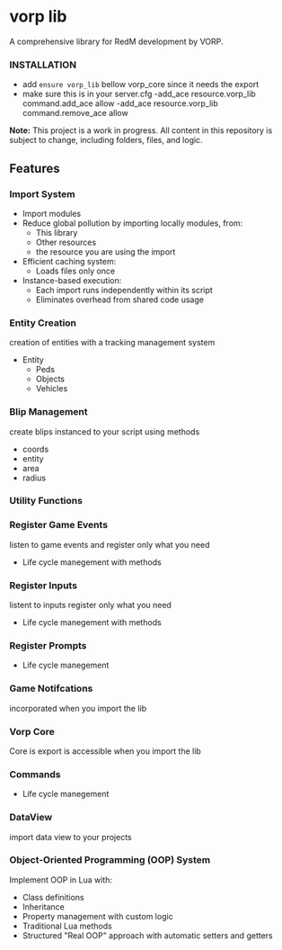 # vorp lib

A comprehensive library for RedM development by VORP.

### INSTALLATION

- add `ensure vorp_lib` bellow vorp_core since it needs the export
- make sure this is in your server.cfg
  -add_ace resource.vorp_lib command.add_ace allow
  -add_ace resource.vorp_lib command.remove_ace allow

**Note:** This project is a work in progress. All content in this repository is subject to change, including folders, files, and logic.

## Features

### Import System

- Import modules 
- Reduce global pollution by importing locally modules, from:
  - This library
  - Other resources
  - the resource you are using the import
- Efficient caching system:
  - Loads files only once
- Instance-based execution:
  - Each import runs independently within its script
  - Eliminates overhead from shared code usage

### Entity Creation
 creation of entities with a tracking management system

- Entity 
  - Peds
  - Objects
  - Vehicles

### Blip Management

create blips instanced to your script using methods
- coords
- entity
- area
- radius

### Utility Functions

### Register Game Events
listen to game events and register only what you need
- Life cycle manegement with methods

### Register Inputs
listent to inputs register only what you need

- Life cycle manegement with methods

### Register Prompts
- Life cycle manegement

### Game Notifcations
incorporated when you import the lib

### Vorp Core
Core is export is accessible when you import the lib

### Commands
- Life cycle manegement


### DataView
import data view to your projects

### Object-Oriented Programming (OOP) System
Implement OOP in Lua with:
- Class definitions
- Inheritance
- Property management with custom logic
- Traditional Lua methods
- Structured "Real OOP" approach with automatic setters and getters



